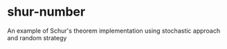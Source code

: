 # shur-number
An example of Schur's theorem implementation using stochastic approach and random strategy 
